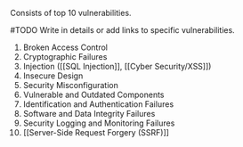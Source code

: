 Consists of top 10 vulnerabilities.

#TODO Write in details or add links to specific vulnerabilities.

1. Broken Access Control
2. Cryptographic Failures
3. Injection ([[SQL Injection]], [[Cyber Security/XSS]])
4. Insecure Design
5. Security Misconfiguration
6. Vulnerable and Outdated Components
7. Identification and Authentication Failures
8. Software and Data Integrity Failures
9. Security Logging and Monitoring Failures
10. [[Server-Side Request Forgery (SSRF)]]